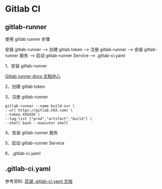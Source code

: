 # Gitlab CI

## gitlab-runner

使用 gitlab runner 步骤

安装 gitlab-runner --> 创建 gitlab token --> 注册 gitlab-runner --> 安装 gitlab-runner 服务 --> 启动 gitlab-runner Service --> .gitlab-ci.yaml

1、安装 gitlab-runner

[Gitlab runner docs 文档中心](https://docs.gitlab.com/runner/register/index.html)

2、创建 gitlab token

3、注册 gitlab-runner

``` shell
gitlab-runner --name build-svr \
--url https://gitlab.XXX.com/ \
--token XXXXXX \
--tag-list ["prod","artifact","build"] \
--shell bash --executor shell
```

4、安装 gitlab-runner 服务

5、启动 gitlab-runner Service

6、.gitlab-ci.yaml

## .gitlab-ci.yaml

参考资料: [蓝湖 .gitlab-ci.yaml 文档](https://gitlab.lanhuapp.com/help/ci/yaml/README.md)
